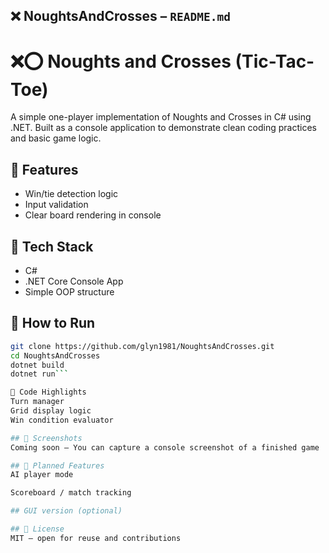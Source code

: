 ## ❌ NoughtsAndCrosses – `README.md`


# ❌⭕ Noughts and Crosses (Tic-Tac-Toe)

A simple one-player implementation of Noughts and Crosses in C# using .NET. Built as a console application to demonstrate clean coding practices and basic game logic.

## 🎯 Features

- Win/tie detection logic
- Input validation
- Clear board rendering in console

## 🧱 Tech Stack

- C#
- .NET Core Console App
- Simple OOP structure

## 🚀 How to Run

```bash
git clone https://github.com/glyn1981/NoughtsAndCrosses.git
cd NoughtsAndCrosses
dotnet build
dotnet run```

🧠 Code Highlights
Turn manager
Grid display logic
Win condition evaluator

## 📸 Screenshots
Coming soon – You can capture a console screenshot of a finished game

## 🔮 Planned Features
AI player mode

Scoreboard / match tracking

## GUI version (optional)

## 📄 License
MIT – open for reuse and contributions
